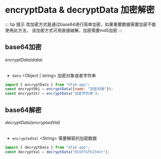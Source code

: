 # encryptData & decryptData 加密解密

::: tip 提示
改加密方式是通过base64进行简单加密，如果重要数据需要加密不能使用此方法，
该加密方式可用直接破解，加密需要md5加密
:::

## base64加密
###### encryptData(data)

- `data` \<Object | string> 加密对象或者字符串

```javascript
import { encryptData } from "hfyk-app";
const encryptObj = encryptData({name: "加密对象"});
const encryptStr = encryptData("加密字符串");
```

## base64解密
###### decryptData(encryptedVal)

- `encryptedVal` \<String> 需要解密的加密数据

```javascript
import { decryptData } from "hfyk-app";
const decryptVal = decryptData("DSSFFGfh234nr");
```